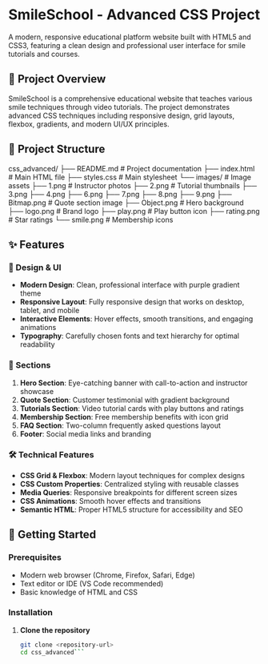 # SmileSchool - Advanced CSS Project

A modern, responsive educational platform website built with HTML5 and CSS3, featuring a clean design and professional user interface for smile tutorials and courses.

## 🎯 Project Overview

SmileSchool is a comprehensive educational website that teaches various smile techniques through video tutorials. The project demonstrates advanced CSS techniques including responsive design, grid layouts, flexbox, gradients, and modern UI/UX principles.

## 📁 Project Structure

css_advanced/
├── README.md # Project documentation
├── index.html # Main HTML file
├── styles.css # Main stylesheet
└── images/ # Image assets
├── 1.png # Instructor photos
├── 2.png # Tutorial thumbnails
├── 3.png
├── 4.png
├── 6.png
├── 7.png
├── 8.png
├── 9.png
├── Bitmap.png # Quote section image
├── Object.png # Hero background
├── logo.png # Brand logo
├── play.png # Play button icon
├── rating.png # Star ratings
└── smile.png # Membership icons

## ✨ Features

### 🎨 Design & UI

- **Modern Design**: Clean, professional interface with purple gradient theme
- **Responsive Layout**: Fully responsive design that works on desktop, tablet, and mobile
- **Interactive Elements**: Hover effects, smooth transitions, and engaging animations
- **Typography**: Carefully chosen fonts and text hierarchy for optimal readability

### 📱 Sections

1. **Hero Section**: Eye-catching banner with call-to-action and instructor showcase
2. **Quote Section**: Customer testimonial with gradient background
3. **Tutorials Section**: Video tutorial cards with play buttons and ratings
4. **Membership Section**: Free membership benefits with icon grid
5. **FAQ Section**: Two-column frequently asked questions layout
6. **Footer**: Social media links and branding

### 🛠 Technical Features

- **CSS Grid & Flexbox**: Modern layout techniques for complex designs
- **CSS Custom Properties**: Centralized styling with reusable classes
- **Media Queries**: Responsive breakpoints for different screen sizes
- **CSS Animations**: Smooth hover effects and transitions
- **Semantic HTML**: Proper HTML5 structure for accessibility and SEO

## 🚀 Getting Started

### Prerequisites

- Modern web browser (Chrome, Firefox, Safari, Edge)
- Text editor or IDE (VS Code recommended)
- Basic knowledge of HTML and CSS

### Installation

1. **Clone the repository**
   ````bash
   git clone <repository-url>
   cd css_advanced```
   ````
